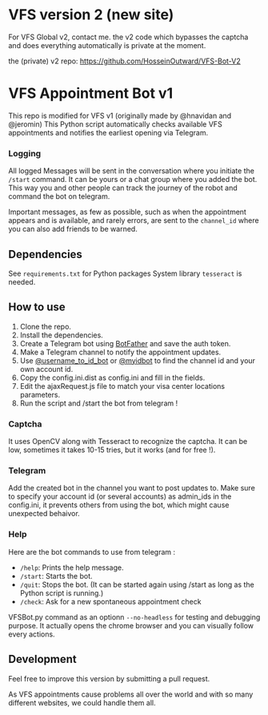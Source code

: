 # VFS version 2 (new site)
For VFS Global v2, contact me. the v2 code which bypasses the captcha and does everything automatically is private at the moment.

the (private) v2 repo: https://github.com/HosseinOutward/VFS-Bot-V2


# VFS Appointment Bot v1
This repo is modified for VFS v1 (originally made by @hnavidan and @jeromin) 
This Python script automatically checks available VFS appointments and notifies the earliest opening via Telegram.

### Logging
All logged Messages will be sent in the conversation where you initiate the `/start` command.
It can be yours or a chat group where you added the bot.
This way you and other people can track the journey of the robot and command the bot on telegram.

Important messages, as few as possible, such as when the appointment appears and is available, and rarely errors, are sent to the `channel_id` where you can also add friends to be warned.

## Dependencies
See `requirements.txt` for Python packages
System library `tesseract` is needed.

## How to use
1. Clone the repo.
2. Install the dependencies. 
3. Create a Telegram bot using [BotFather](https://t.me/BotFather) and save the auth token.
4. Make a Telegram channel to notify the appointment updates. 
5. Use [@username_to_id_bot](https://t.me/username_to_id_bot) or [@myidbot](https://t.me/myidbot) to find the channel id and your own account id.
7. Copy the config.ini.dist as config.ini and fill in the fields.
8. Edit the ajaxRequest.js file to match your visa center locations parameters.
9. Run the script and /start the bot from telegram !

### Captcha
It uses OpenCV along with Tesseract to recognize the captcha.
It can be low, sometimes it takes 10-15 tries, but it works (and for free !).

### Telegram
Add the created bot in the channel you want to post updates to.
Make sure to specify your account id (or several accounts) as admin_ids in the config.ini, it prevents others from using the bot, which might cause unexpected behaivor.

### Help
Here are the bot commands to use from telegram :
- `/help`: Prints the help message.
- `/start`: Starts the bot.
- `/quit`: Stops the bot. (It can be started again using /start as long as the Python script is running.)
- `/check`: Ask for a new spontaneous appointment check

VFSBot.py command as an optionn `--no-headless` for testing and debugging purpose.
It actually opens the chrome browser and you can visually follow every actions.

## Development
Feel free to improve this version by submitting a pull request.

As VFS appointments cause problems all over the world and with so many different websites, we could handle them all.
